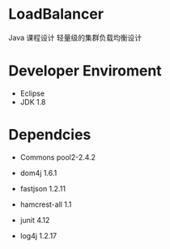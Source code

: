 # LoadBalancer

Java 课程设计 轻量级的集群负载均衡设计

# Developer Enviroment
- Eclipse 
- JDK 1.8

# Dependcies

- Commons pool2-2.4.2 
- dom4j 1.6.1
- fastjson 1.2.11  

- hamcrest-all 1.1  
- junit 4.12  

- log4j 1.2.17